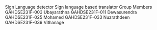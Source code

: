 Sign Language detector
Sign language based translator
Group Members
GAHDSE231F-003	Ubayarathna
GAHDSE231F-011	Dewasurendra
GAHDSE231F-025	Mohamed
GAHDSE231F-033	Nuzrathdeen
GAHDSE231F-039	Vithanage
